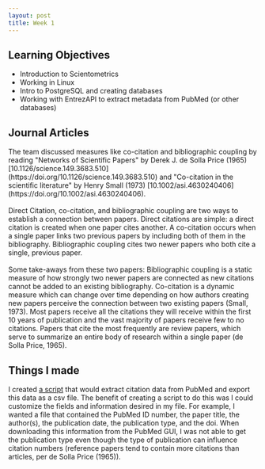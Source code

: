 ```yaml
---
layout: post
title: Week 1
---
```

<h2>Learning Objectives</h2>
<ul>
  <li>Introduction to Scientometrics</li>
  <li>Working in Linux</li>
  <li>Intro to PostgreSQL and creating databases</li>
  <li>Working with EntrezAPI to extract metadata from PubMed (or other databases)</li>
</ul>
<h2>Journal Articles</h2>
The team discussed measures like co-citation and bibliographic coupling by reading "Networks of Scientific Papers" by Derek J. de Solla Price (1965) [10.1126/science.149.3683.510](https://doi.org/10.1126/science.149.3683.510) and "Co-citation in the scientific literature" by Henry Small (1973) [10.1002/asi.4630240406](https://doi.org/10.1002/asi.4630240406). 
<br/><br/>
Direct Citation, co-citation, and bibliographic coupling are two ways to establish a connection between papers. Direct citations are simple: a direct citation is created when one paper cites another. A co-citation occurs when a single paper links two previous papers by including both of them in the bibliography. Bibliographic coupling cites two newer papers who both cite a single, previous paper. 
<br/><br/>
Some take-aways from these two papers: Bibliographic coupling is a static measure of how strongly two newer papers are connected as new citations cannot be added to an existing bibliography. Co-citation is a dynamic measure which can change over time depending on how authors creating new papers perceive the connection between two existing papers (Small, 1973). Most papers receive all the citations they will receive within the first 10 years of publication and the vast majority of papers receive few to no citations. Papers that cite the most frequently are review papers, which serve to summarize an entire body of research within a single paper (de Solla Price, 1965). 

<h2>Things I made</h2>

I created [a script](https://github.com/el-wittmer/CS597_2022/blob/main/EntrezAPI_Search.py) that would extract citation data from PubMed and export this data as a csv file. The benefit of creating a script to do this was I could customize the fields and information desired in my file. For example, I wanted a file that contained the PubMed ID number, the paper title, the author(s), the publication date, the publication type, and the doi. When downloading this information from the PubMed GUI, I was not able to get the publication type even though the type of publication can influence citation numbers (reference papers tend to contain more citations than articles, per de Solla Price (1965)).
